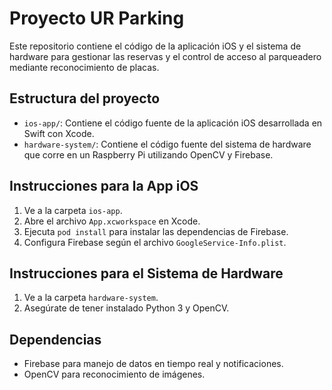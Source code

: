 # Proyecto UR Parking

Este repositorio contiene el código de la aplicación iOS y el sistema de hardware para gestionar las reservas y el control de acceso al parqueadero mediante reconocimiento de placas.

## Estructura del proyecto

- `ios-app/`: Contiene el código fuente de la aplicación iOS desarrollada en Swift con Xcode.
- `hardware-system/`: Contiene el código fuente del sistema de hardware que corre en un Raspberry Pi utilizando OpenCV y Firebase.

## Instrucciones para la App iOS

1. Ve a la carpeta `ios-app`.
2. Abre el archivo `App.xcworkspace` en Xcode.
3. Ejecuta `pod install` para instalar las dependencias de Firebase.
4. Configura Firebase según el archivo `GoogleService-Info.plist`.

## Instrucciones para el Sistema de Hardware

1. Ve a la carpeta `hardware-system`.
2. Asegúrate de tener instalado Python 3 y OpenCV.

## Dependencias

- Firebase para manejo de datos en tiempo real y notificaciones.
- OpenCV para reconocimiento de imágenes.
